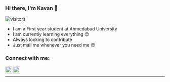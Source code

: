 ### Hi there, I'm Kavan 👋

![visitors](https://visitor-badge.glitch.me/badge?page_id=kavania2002.kavania2002)

- I am a First year student at Ahmedabad University
- I am currently learning everything 😉
- Always looking to contribute
- Just mail me whenever you need me 😊

### Connect with me:

[<img align="left" alt="LinkedIn" width="22px" src="https://cdn.jsdelivr.net/npm/simple-icons@v3/icons/linkedin.svg" />][linkedin]
[<img align="left" alt="Instagram" width="22px" src="https://cdn.jsdelivr.net/npm/simple-icons@v3/icons/instagram.svg" />][instagram]

[linkedin]: https://www.linkedin.com/in/kavan-gondalia-5a78a41b2/
[instagram]: https://www.instagram.com/kavania2002/

<br>

---